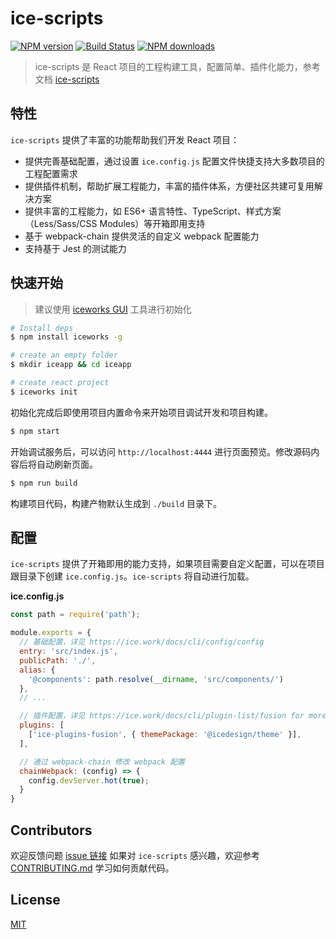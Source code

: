 # ice-scripts

[![NPM version](https://img.shields.io/npm/v/ice-scripts.svg?style=flat)](https://npmjs.org/package/ice-scripts)
[![Build Status](https://img.shields.io/travis/ice-lab/ice-scripts.svg?style=flat)](https://travis-ci.org/ice-lab/ice-scripts)
[![NPM downloads](https://img.shields.io/npm/dm/ice-scripts.svg?style=flat)](https://npmjs.org/package/ice-scripts)

> ice-scripts 是 React 项目的工程构建工具，配置简单、插件化能力，参考文档 [ice-scripts](https://ice.work/docs/cli/about)

## 特性

`ice-scripts` 提供了丰富的功能帮助我们开发 React 项目：

* 提供完善基础配置，通过设置 `ice.config.js` 配置文件快捷支持大多数项目的工程配置需求
* 提供插件机制，帮助扩展工程能力，丰富的插件体系，方便社区共建可复用解决方案
* 提供丰富的工程能力，如 ES6+ 语言特性、TypeScript、样式方案（Less/Sass/CSS Modules）等开箱即用支持
* 基于 webpack-chain 提供灵活的自定义 webpack 配置能力
* 支持基于 Jest 的测试能力

## 快速开始

> 建议使用 [iceworks GUI](https://ice.work/iceworks) 工具进行初始化

```bash
# Install deps
$ npm install iceworks -g

# create an empty folder
$ mkdir iceapp && cd iceapp

# create react project
$ iceworks init
```

初始化完成后即使用项目内置命令来开始项目调试开发和项目构建。

```bash
$ npm start
```

开始调试服务后，可以访问 `http://localhost:4444` 进行页面预览。修改源码内容后将自动刷新页面。

```bash
$ npm run build
```

构建项目代码，构建产物默认生成到 `./build` 目录下。

## 配置

`ice-scripts` 提供了开箱即用的能力支持，如果项目需要自定义配置，可以在项目跟目录下创建 `ice.config.js`。`ice-scripts` 将自动进行加载。

**ice.config.js**

```js
const path = require('path');

module.exports = {
  // 基础配置，详见 https://ice.work/docs/cli/config/config
  entry: 'src/index.js',
  publicPath: './',
  alias: {
    '@components': path.resolve(__dirname, 'src/components/')
  },
  // ...

  // 插件配置，详见 https://ice.work/docs/cli/plugin-list/fusion for more infomation
  plugins: [
    ['ice-plugins-fusion', { themePackage: '@icedesign/theme' }],
  ],

  // 通过 webpack-chain 修改 webpack 配置
  chainWebpack: (config) => {
    config.devServer.hot(true);
  }
}
```

## Contributors

欢迎反馈问题 [issue 链接](https://github.com/alibaba/ice/issues/new)
如果对 `ice-scripts` 感兴趣，欢迎参考 [CONTRIBUTING.md](https://github.com/alibaba/ice/blob/master/.github/CONTRIBUTING.md) 学习如何贡献代码。

## License

[MIT](LICENSE)